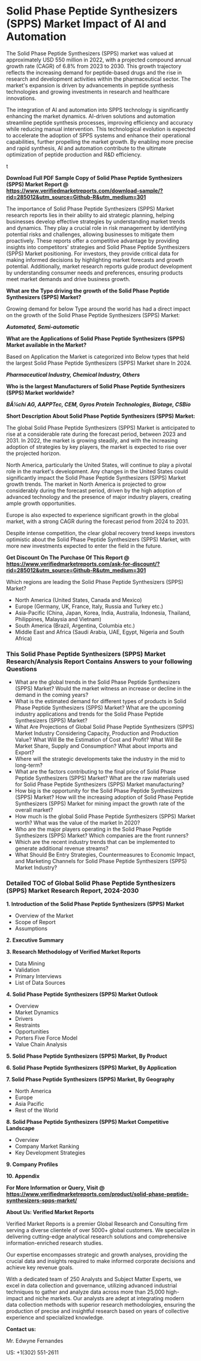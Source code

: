 <meta name="title" content="Global Solid Phase Peptide Synthesizers (SPPS) Market Impact of AI and Automation"><meta name="description" content="The Solid Phase Peptide Synthesizers (SPPS) market was valued at approximately USD 550 million in 2022, with a projected compound annual growth rate (CAGR) of 6.8% fro"><meta name="title" content="Solid Phase Peptide Synthesizers (SPPS) Market Size, Share, Scope, Trends, Growth, Opportunities, Analysis, Forecast"><h1>Solid Phase Peptide Synthesizers (SPPS) Market Impact of AI and Automation</h1><p>The Solid Phase Peptide Synthesizers (SPPS) market was valued at approximately USD 550 million in 2022, with a projected compound annual growth rate (CAGR) of 6.8% from 2023 to 2030. This growth trajectory reflects the increasing demand for peptide-based drugs and the rise in research and development activities within the pharmaceutical sector. The market's expansion is driven by advancements in peptide synthesis technologies and growing investments in research and healthcare innovations.</p><p>The integration of AI and automation into SPPS technology is significantly enhancing the market dynamics. AI-driven solutions and automation streamline peptide synthesis processes, improving efficiency and accuracy while reducing manual intervention. This technological evolution is expected to accelerate the adoption of SPPS systems and enhance their operational capabilities, further propelling the market growth. By enabling more precise and rapid synthesis, AI and automation contribute to the ultimate optimization of peptide production and R&D efficiency.</p>t</p><p id="" class=""><strong>Download Full PDF Sample Copy of Solid Phase Peptide Synthesizers (SPPS) Market Report @ <a href="https://www.verifiedmarketreports.com/download-sample/?rid=285012&utm_source=Github-R&utm_medium=301" target="_blank">https://www.verifiedmarketreports.com/download-sample/?rid=285012&utm_source=Github-R&utm_medium=301</a></strong></p><p>The importance of&nbsp;Solid Phase Peptide Synthesizers (SPPS) Market research reports lies in their ability to aid strategic planning, helping businesses develop effective strategies by understanding market trends and dynamics. They play a crucial role in risk management by identifying potential risks and challenges, allowing businesses to mitigate them proactively. These reports offer a competitive advantage by providing insights into competitors' strategies and Solid Phase Peptide Synthesizers (SPPS) Market positioning. For investors, they provide critical data for making informed decisions by highlighting market forecasts and growth potential. Additionally, market research reports guide product development by understanding consumer needs and preferences, ensuring products meet market demands and drive business growth.</p><p><strong>What are the&nbsp;Type driving the growth of the Solid Phase Peptide Synthesizers (SPPS) Market?</strong></p><p id="" class="">Growing demand for below Type around the world has had a direct impact on the growth of the Solid Phase Peptide Synthesizers (SPPS) Market:</p><em><strong>Automated, Semi-automatic</strong></em></p><strong>What are the&nbsp;Applications&nbsp;of Solid Phase Peptide Synthesizers (SPPS) Market available in the Market?</strong></p><p id="" class="">Based on Application the Market is categorized into Below types that held the largest Solid Phase Peptide Synthesizers (SPPS) Market share In 2024.</p><em><strong>Pharmaceutical Industry, Chemical Industry, Others</strong></em></p><strong>Who is the largest Manufacturers of Solid Phase Peptide Synthesizers (SPPS) Market worldwide?</strong></p><p><em><strong>BÃ¼chi AG, AAPPTec, CEM, Gyros Protein Technologies, Biotage, CSBio</strong></em></p><p id="" class=""><strong>Short Description About Solid Phase Peptide Synthesizers (SPPS) Market:</strong></p><p>The global Solid Phase Peptide Synthesizers (SPPS) Market is anticipated to rise at a considerable rate during the forecast period, between 2023 and 2031. In 2022, the market is growing steadily, and with the increasing adoption of strategies by key players, the market is expected to rise over the projected horizon.</p><p>North America, particularly the United States, will continue to play a pivotal role in the market's development. Any changes in the United States could significantly impact the Solid Phase Peptide Synthesizers (SPPS) Market growth trends. The market in North America is projected to grow considerably during the forecast period, driven by the high adoption of advanced technology and the presence of major industry players, creating ample growth opportunities.</p><p>Europe is also expected to experience significant growth in the global market, with a strong CAGR during the forecast period from 2024 to 2031.</p><p>Despite intense competition, the clear global recovery trend keeps investors optimistic about the Solid Phase Peptide Synthesizers (SPPS) Market, with more new investments expected to enter the field in the future.</p><p id="" class=""><strong>Get Discount On The Purchase Of This Report @ <a href="https://www.verifiedmarketreports.com/ask-for-discount/?rid=285012&utm_source=Github-R&utm_medium=301" target="_blank">https://www.verifiedmarketreports.com/ask-for-discount/?rid=285012&utm_source=Github-R&utm_medium=301</a></strong></p>Which regions are leading the Solid Phase Peptide Synthesizers (SPPS) Market?</p><ul><li>North America (United States, Canada and Mexico)</li><li>Europe (Germany, UK, France, Italy, Russia and Turkey etc.)</li><li>Asia-Pacific (China, Japan, Korea, India, Australia, Indonesia, Thailand, Philippines, Malaysia and Vietnam)</li><li>South America (Brazil, Argentina, Columbia etc.)</li><li>Middle East and Africa (Saudi Arabia, UAE, Egypt, Nigeria and South Africa)</li></ul><h3 id="" class="">This Solid Phase Peptide Synthesizers (SPPS) Market Research/Analysis Report Contains Answers to your following Questions</h3><ul><li>What are the global trends in the Solid Phase Peptide Synthesizers (SPPS) Market? Would the market witness an increase or decline in the demand in the coming years?</li><li>What is the estimated demand for different types of products in Solid Phase Peptide Synthesizers (SPPS) Market? What are the upcoming industry applications and trends for the Solid Phase Peptide Synthesizers (SPPS) Market?</li><li>What Are Projections of Global Solid Phase Peptide Synthesizers (SPPS) Market Industry Considering Capacity, Production and Production Value? What Will Be the Estimation of Cost and Profit? What Will Be Market Share, Supply and Consumption? What about imports and Export?</li><li>Where will the strategic developments take the industry in the mid to long-term?</li><li>What are the factors contributing to the final price of Solid Phase Peptide Synthesizers (SPPS) Market? What are the raw materials used for Solid Phase Peptide Synthesizers (SPPS) Market manufacturing?</li><li>How big is the opportunity for the Solid Phase Peptide Synthesizers (SPPS) Market? How will the increasing adoption of Solid Phase Peptide Synthesizers (SPPS) Market for mining impact the growth rate of the overall market?</li><li>How much is the global Solid Phase Peptide Synthesizers (SPPS) Market worth? What was the value of the market In 2020?</li><li>Who are the major players operating in the Solid Phase Peptide Synthesizers (SPPS) Market? Which companies are the front runners?</li><li>Which are the recent industry trends that can be implemented to generate additional revenue streams?</li><li>What Should Be Entry Strategies, Countermeasures to Economic Impact, and Marketing Channels for Solid Phase Peptide Synthesizers (SPPS) Market Industry?</li></ul><h3 id="" class="">Detailed TOC of Global Solid Phase Peptide Synthesizers (SPPS) Market Research Report, 2024-2030</h3><p id="" class=""><strong>1. Introduction of the Solid Phase Peptide Synthesizers (SPPS) Market</strong></p><ul><li>Overview of the Market</li><li>Scope of Report</li><li>Assumptions</li></ul><p id="" class=""><strong>2. Executive Summary</strong></p><p id="" class=""><strong>3. Research Methodology of Verified Market Reports</strong></p><ul><li>Data Mining</li><li>Validation</li><li>Primary Interviews</li><li>List of Data Sources</li></ul><p id="" class=""><strong>4. Solid Phase Peptide Synthesizers (SPPS) Market Outlook</strong></p><ul><li>Overview</li><li>Market Dynamics</li><li>Drivers</li><li>Restraints</li><li>Opportunities</li><li>Porters Five Force Model</li><li>Value Chain Analysis</li></ul><p id="" class=""><strong>5. Solid Phase Peptide Synthesizers (SPPS) Market, By Product</strong></p><p id="" class=""><strong>6. Solid Phase Peptide Synthesizers (SPPS) Market, By Application</strong></p><p id="" class=""><strong>7. Solid Phase Peptide Synthesizers (SPPS) Market, By Geography</strong></p><ul><li>North America</li><li>Europe</li><li>Asia Pacific</li><li>Rest of the World</li></ul><p id="" class=""><strong>8. Solid Phase Peptide Synthesizers (SPPS) Market Competitive Landscape</strong></p><ul><li>Overview</li><li>Company Market Ranking</li><li>Key Development Strategies</li></ul><p id="" class=""><strong>9. Company Profiles</strong></p><p id="" class=""><strong>10. Appendix</strong></p><p id="" class=""><strong>For More Information or Query, Visit @ <a href="https://www.verifiedmarketreports.com/product/solid-phase-peptide-synthesizers-spps-market/" target="_blank">https://www.verifiedmarketreports.com/product/solid-phase-peptide-synthesizers-spps-market/</a></strong></p><p id="" class=""><strong>About Us: Verified Market Reports</strong></p><p id="" class="">Verified Market Reports is a premier Global Research and Consulting firm serving a diverse clientele of over 5000+ global customers. We specialize in delivering cutting-edge analytical research solutions and comprehensive information-enriched research studies.</p><p id="" class="">Our expertise encompasses strategic and growth analyses, providing the crucial data and insights required to make informed corporate decisions and achieve key revenue goals.</p><p id="" class="">With a dedicated team of 250 Analysts and Subject Matter Experts, we excel in data collection and governance, utilizing advanced industrial techniques to gather and analyze data across more than 25,000 high-impact and niche markets. Our analysts are adept at integrating modern data collection methods with superior research methodologies, ensuring the production of precise and insightful research based on years of collective experience and specialized knowledge.</p><p id="" class=""><strong>Contact us:</strong></p><p id="" class="">Mr. Edwyne Fernandes</p><p id="" class="">US: +1(302) 551-2611</p>